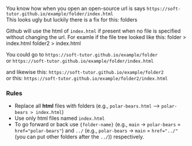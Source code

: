 You know how when you open an open-source url is says `https://soft-tutor.github.io/example/folder/index.html`
<br />This looks ugly but luckily there is a fix for this: folders

Github will use the html of `index.html` if present when no file is specified without changing the url.
For examle if the file tree looked like this:
folder > index.html
folder2 > index.html

You could go to `https://soft-tutor.github.io/example/folder`
<br /> or `https://soft-tutor.github.io/example/folder/index.html`

and likewise this: `https://soft-tutor.github.io/example/folder2`
<br /> or this: `https://soft-tutor.github.io/example/folder2/index.html`

### Rules

- Replace all **html** files with folders (e.g., `polar-bears.html` --> `polar-bears > index.html`)
- Use only html files named `index.html`
- To go forward or back use `{folder-name}` (e.g., `main` -> `polar-bears` = `href="polar-bears"`) and `../` (e.g., `polar‑bears` -> `main` = `href="../"` (you can put other folders after the `../`)) respectively.
